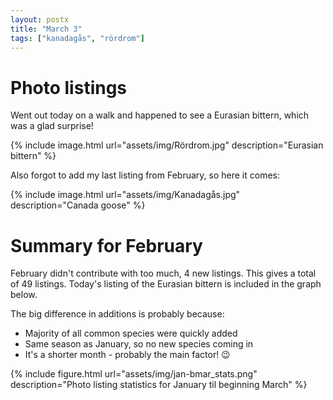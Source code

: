 ```yaml
---
layout: postx
title: "March 3"
tags: ["kanadagås", "rördrom"]
---
```

# Photo listings
Went out today on a walk and happened to see a Eurasian bittern, which was a
glad surprise!

{% include image.html url="assets/img/Rördrom.jpg" description="Eurasian bittern" %}

Also forgot to add my last listing from February, so here it comes:

{% include image.html url="assets/img/Kanadagås.jpg" description="Canada goose" %}

# Summary for February
February didn't contribute with too much, 4 new listings. This gives a total of
49 listings. Today's listing of the Eurasian bittern is included in the graph
below.

The big difference in additions is probably because:
* Majority of all common species were quickly added
* Same season as January, so no new species coming in
* It's a shorter month - probably the main factor! 😉

{% include figure.html url="assets/img/jan-bmar_stats.png" description="Photo listing statistics for January til beginning March" %}
